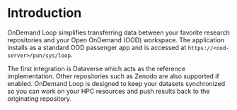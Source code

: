 # Introduction

OnDemand Loop simplifies transferring data between your favorite research repositories and your Open OnDemand (OOD) workspace. The application installs as a standard OOD passenger app and is accessed at `https://<ood-server>/pun/sys/loop`.

The first integration is Dataverse which acts as the reference implementation. Other repositories such as Zenodo are also supported if enabled. OnDemand Loop is designed to keep your datasets synchronized so you can work on your HPC resources and push results back to the originating repository.
